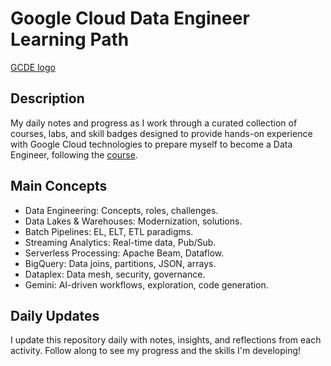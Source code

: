 # Google Cloud Data Engineer Learning Path
[GCDE logo](logo.png)
## Description
My daily notes and progress as I work through a curated collection of courses, labs, and skill badges designed to provide hands-on experience with Google Cloud technologies to prepare myself to become a Data Engineer, following the [course](https://www.cloudskillsboost.google/paths/16).

## Main Concepts
- Data Engineering: Concepts, roles, challenges.
- Data Lakes & Warehouses: Modernization, solutions.
- Batch Pipelines: EL, ELT, ETL paradigms.
- Streaming Analytics: Real-time data, Pub/Sub.
- Serverless Processing: Apache Beam, Dataflow.
- BigQuery: Data joins, partitions, JSON, arrays.
- Dataplex: Data mesh, security, governance.
- Gemini: AI-driven workflows, exploration, code generation.

## Daily Updates
I update this repository daily with notes, insights, and reflections from each activity. Follow along to see my progress and the skills I'm developing!
